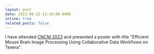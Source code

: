 ```yaml
---
layout: post
date: 2023-08-22 12:10:00-0400
inline: true
related_posts: false
---
```


I have attended [CNCM 2023](https://cncm.som.uci.edu/2023/03/17/3523/) and presented a poster with title "Efficient Mouse Brain Image Processing Using Collaborative Data Workflows on Texera".

